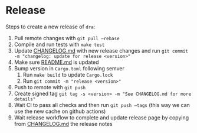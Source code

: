 # Release

Steps to create a new release of `dra`:

1. Pull remote changes with `git pull —rebase`
2. Compile and run tests with `make test`
3. Update [CHANGELOG.md](../CHANGELOG.md) with new release changes and run `git commit -m "changelog: update for release <version>"`
4. Make sure [README.md](../README.md) is updated
5. Bump version in `Cargo.toml` following semver
    1. Run `make build` to update `Cargo.lock`
    2. Run `git commit -m "release <version>"`
6. Push to remote with `git push`
7. Create signed tag `git tag -s <version> -m "See CHANGELOG.md for more details"`
8. Wait CI to pass all checks and then run `git push —tags` (this way we can use the new cache on github actions)
9. Wait release workflow to complete and update release page by copying from [CHANGELOG.md](../CHANGELOG.md) the release notes
